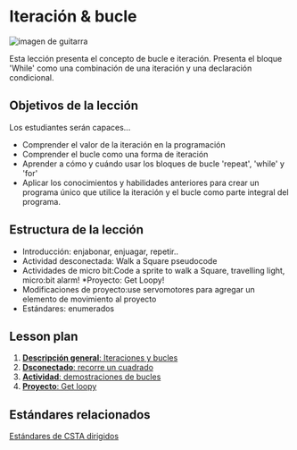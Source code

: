 # Iteración & bucle

![imagen de guitarra](/static/courses/csintro/iteration/guitar.jpg)

Esta lección presenta el concepto de bucle e iteración. Presenta el bloque 'While' como una combinación de una iteración y una declaración condicional.

## Objetivos de la lección 

Los estudiantes serán capaces...
* Comprender el valor de la iteración en la programación
* Comprender el bucle como una forma de iteración
* Aprender a cómo y cuándo usar los bloques de bucle 'repeat', 'while' y 'for'
* Aplicar los conocimientos y habilidades anteriores para crear un programa único que utilice la iteración y el bucle como parte integral del programa.
	
## Estructura de la lección

* Introducción: enjabonar, enjuagar, repetir..
* Actividad desconectada: Walk a Square pseudocode
* Actividades de micro bit:Code a sprite to walk a Square, travelling light, micro:bit alarm!
*Proyecto: Get Loopy!
* Modificaciones de proyecto:use servomotores para agregar un elemento de movimiento al proyecto
* Estándares: enumerados

## Lesson plan

1. [**Descripción general**: Iteraciones y bucles](/courses/csintro/iteration/overview)
2. [**Dsconectado**: recorre un cuadrado](/courses/csintro/iteration/unplugged)
3. [**Actividad**: demostraciones de bucles](/courses/csintro/iteration/activity)
4. [**Proyecto**: Get loopy](/courses/csintro/iteration/project)

## Estándares relacionados

[Estándares de CSTA dirigidos](/courses/csintro/iteration/standards)
